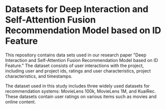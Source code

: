 Datasets for Deep Interaction and Self-Attention Fusion Recommendation Model based on ID Feature 
===
This repository contains data sets used in our research paper "Deep Interaction and Self-Attention Fusion Recommendation Model based on ID Feature." The dataset consists of user interactions with the project, including user and project ids, ratings and user characteristics, project characteristics, and timestamps.

The dataset used in this study includes three widely used datasets for recommendation systems: MovieLens 100k, MovieLens 1M, and KuaiRec. These datasets contain user ratings on various items such as movies and online content.
